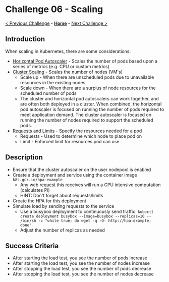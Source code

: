 # Challenge 06 - Scaling

[< Previous Challenge](./Challenge-05-resiliency.md) - **[Home](../README.md)** - [Next Challenge >](./Challenge-07-datavolumes.md)

## Introduction

When scaling in Kubernetes, there are some considerations:

* [Horizontal Pod Autoscaler](https://kubernetes.io/docs/tasks/run-application/horizontal-pod-autoscale/) - Scales the number of pods based upon a series of metrics (e.g. CPU or custom metrics)
* [Cluster Scaling](https://docs.microsoft.com/en-us/azure/aks/cluster-autoscaler) - Scales the number of nodes (VM's)
  * Scale up - When there are unscheduled pods due to unavailable resources in the existing nodes
  * Scale down - When there are a surplus of node resources for the scheduled number of pods
  * The cluster and horizontal pod autoscalers can work together, and are often both deployed in a cluster. When combined, the horizontal pod autoscaler is focused on running the number of pods required to meet application demand. The cluster autoscaler is focused on running the number of nodes required to support the scheduled pods.
* [Requests and Limits](https://kubernetes.io/docs/concepts/configuration/manage-resources-containers/) - Specify the resources needed for a pod
    * Requests - Used to determine which node to place pod on
    * Limit - Enforced limit for resources pod can use

## Description

- Ensure that the cluster autoscaler on the user nodepool is enabled
- Create a deployment and service using the container image `k8s.gcr.io/hpa-example`
    - Any web request this receives will run a CPU intensive computation (calculates Pi)
    - HINT: Don't forget about requests/limits
- Create the HPA for this deployment
- Simulate load by sending requests to the service
    - Use a busybox deployment to continuously send traffic:  `kubectl create deployment busybox --image=busybox --replicas=10 -- /bin/sh -c "while true; do wget -q -O- http://hpa-example; done"`
    - Adjust the number of replicas as needed

## Success Criteria

- After starting the load test, you see the number of pods increase
- After starting the load test, you see the number of nodes increase
- After stopping the load test, you see the number of pods decrease
- After stopping the load test, you see the number of nodes decrease
